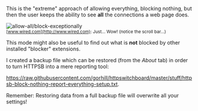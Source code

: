This is the "extreme" approach of allowing everything, blocking nothing, but then the user keeps the ability to see **all** the connections a web page does.

![allow-all/block-exceptionally](https://raw2.github.com/gorhill/httpswitchboard/master/doc/img/httpsb-allow-all-disclose-all.png)<br><sup>[www.wired.com](http://www.wired.com): Just... Wow! (notice the scroll bar...)</sup>

This mode might also be useful to find out what is **not** blocked by other installed "blocker" extensions.

I created a backup file which can be restored (from the _About_ tab) in order to turn HTTPSB into a mere reporting tool:

<https://raw.githubusercontent.com/gorhill/httpswitchboard/master/stuff/httpsb-block-nothing-report-everything-setup.txt>.

Remember: Restoring data from a full backup file will overwrite all your settings!